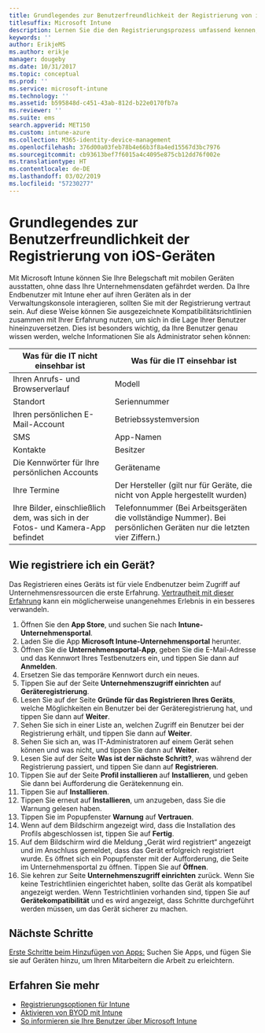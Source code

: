 ```yaml
---
title: Grundlegendes zur Benutzerfreundlichkeit der Registrierung von iOS-Geräten
titlesuffix: Microsoft Intune
description: Lernen Sie die den Registrierungsprozess umfassend kennen, indem Sie ein iOS-Gerät registrieren.
keywords: ''
author: ErikjeMS
ms.author: erikje
manager: dougeby
ms.date: 10/31/2017
ms.topic: conceptual
ms.prod: ''
ms.service: microsoft-intune
ms.technology: ''
ms.assetid: b595848d-c451-43ab-812d-b22e0170fb7a
ms.reviewer: ''
ms.suite: ems
search.appverid: MET150
ms.custom: intune-azure
ms.collection: M365-identity-device-management
ms.openlocfilehash: 376d00a03feb78b4e66b3f8a4ed15567d3bc7976
ms.sourcegitcommit: cb93613bef7f6015a4c4095e875cb12dd76f002e
ms.translationtype: HT
ms.contentlocale: de-DE
ms.lasthandoff: 03/02/2019
ms.locfileid: "57230277"
---
```

# <a name="understand-the-users-experience-enrolling-an-ios-device"></a>Grundlegendes zur Benutzerfreundlichkeit der Registrierung von iOS-Geräten

Mit Microsoft Intune können Sie Ihre Belegschaft mit mobilen Geräten ausstatten, ohne dass Ihre Unternehmensdaten gefährdet werden. Da Ihre Endbenutzer mit Intune eher auf ihren Geräten als in der Verwaltungskonsole interagieren, sollten Sie mit der Registrierung vertraut sein. Auf diese Weise können Sie ausgezeichnete Kompatibilitätsrichtlinien zusammen mit Ihrer Erfahrung nutzen, um sich in die Lage Ihrer Benutzer hineinzuversetzen. Dies ist besonders wichtig, da Ihre Benutzer genau wissen werden, welche Informationen Sie als Administrator sehen können:

| Was für die IT nicht einsehbar ist | Was für die IT einsehbar ist |
|---|---|
| Ihren Anrufs- und Browserverlauf | Modell |
| Standort | Seriennummer |
| Ihren persönlichen E-Mail-Account | Betriebssystemversion |
| SMS | App-Namen |
| Kontakte | Besitzer |
| Die Kennwörter für Ihre persönlichen Accounts | Gerätename |
| Ihre Termine | Der Hersteller (gilt nur für Geräte, die nicht von Apple hergestellt wurden) |
| Ihre Bilder, einschließlich dem, was sich in der Fotos- und Kamera-App befindet | Telefonnummer (Bei Arbeitsgeräten die vollständige Nummer). Bei persönlichen Geräten nur die letzten vier Ziffern.) |

## <a name="how-do-i-enroll-a-device"></a>Wie registriere ich ein Gerät?

Das Registrieren eines Geräts ist für viele Endbenutzer beim Zugriff auf Unternehmensressourcen die erste Erfahrung. [Vertrautheit mit dieser Erfahrung](end-user-educate.md) kann ein möglicherweise unangenehmes Erlebnis in ein besseres verwandeln.

1. Öffnen Sie den **App Store**, und suchen Sie nach **Intune-Unternehmensportal**.
2. Laden Sie die App **Microsoft Intune-Unternehmensportal** herunter.
3. Öffnen Sie die **Unternehmensportal-App**, geben Sie die E-Mail-Adresse und das Kennwort Ihres Testbenutzers ein, und tippen Sie dann auf **Anmelden**.
4. Ersetzen Sie das temporäre Kennwort durch ein neues.
5. Tippen Sie auf der Seite **Unternehmenszugriff einrichten** auf **Geräteregistrierung**.
6. Lesen Sie auf der Seite **Gründe für das Registrieren Ihres Geräts**, welche Möglichkeiten ein Benutzer bei der Geräteregistrierung hat, und tippen Sie dann auf **Weiter**.
7. Sehen Sie sich in einer Liste an, welchen Zugriff ein Benutzer bei der Registrierung erhält, und tippen Sie dann auf **Weiter**.
8. Sehen Sie sich an, was IT-Administratoren auf einem Gerät sehen können und was nicht, und tippen Sie dann auf **Weiter**.
9. Lesen Sie auf der Seite **Was ist der nächste Schritt?**, was während der Registrierung passiert, und tippen Sie dann auf **Registrieren**.
10. Tippen Sie auf der Seite **Profil installieren** auf **Installieren**, und geben Sie dann bei Aufforderung die Gerätekennung ein.
11. Tippen Sie auf **Installieren**.
12. Tippen Sie erneut auf **Installieren**, um anzugeben, dass Sie die Warnung gelesen haben.
13. Tippen Sie im Popupfenster **Warnung** auf **Vertrauen**.
14. Wenn auf dem Bildschirm angezeigt wird, dass die Installation des Profils abgeschlossen ist, tippen Sie auf **Fertig**.
15. Auf dem Bildschirm wird die Meldung „Gerät wird registriert“ angezeigt und im Anschluss gemeldet, dass das Gerät erfolgreich registriert wurde. Es öffnet sich ein Popupfenster mit der Aufforderung, die Seite im Unternehmensportal zu öffnen. Tippen Sie auf **Öffnen**.
16. Sie kehren zur Seite **Unternehmenszugriff einrichten** zurück. Wenn Sie keine Testrichtlinien eingerichtet haben, sollte das Gerät als kompatibel angezeigt werden. Wenn Testrichtlinien vorhanden sind, tippen Sie auf **Gerätekompatibilität** und es wird angezeigt, dass Schritte durchgeführt werden müssen, um das Gerät sicherer zu machen.

## <a name="next-steps"></a>Nächste Schritte

[Erste Schritte beim Hinzufügen von Apps:](get-started-apps.md) Suchen Sie Apps, und fügen Sie sie auf Geräten hinzu, um Ihren Mitarbeitern die Arbeit zu erleichtern.

## <a name="learn-more"></a>Erfahren Sie mehr

* [Registrierungsoptionen für Intune](enrollment-options.md)
* [Aktivieren von BYOD mit Intune](byod-enable.md)
* [So informieren sie Ihre Benutzer über Microsoft Intune](end-user-educate.md)
